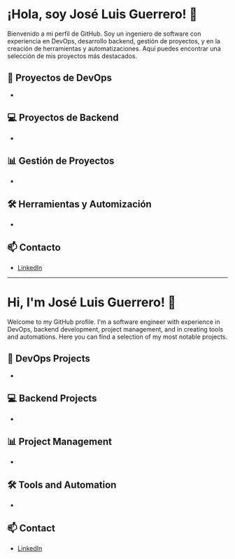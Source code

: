 # ¡Hola, soy José Luis Guerrero! 👋

Bienvenido a mi perfil de GitHub. Soy un ingeniero de software con experiencia en DevOps, desarrollo backend, gestión de proyectos, y en la creación de herramientas y automatizaciones. Aquí puedes encontrar una selección de mis proyectos más destacados.

## 🔧 Proyectos de DevOps
- 

## 💻 Proyectos de Backend
- 

## 📊 Gestión de Proyectos
- 

## 🛠️ Herramientas y Automización
- 

## 📫 Contacto
- [LinkedIn](https://www.linkedin.com/in/josel-guerrerob/)

---

# Hi, I'm José Luis Guerrero! 👋

Welcome to my GitHub profile. I'm a software engineer with experience in DevOps, backend development, project management, and in creating tools and automations. Here you can find a selection of my most notable projects.

## 🔧 DevOps Projects
- 

## 💻 Backend Projects
- 

## 📊 Project Management
- 

## 🛠️ Tools and Automation
- 

## 📫 Contact
- [LinkedIn](https://www.linkedin.com/in/josel-guerrerob/)
